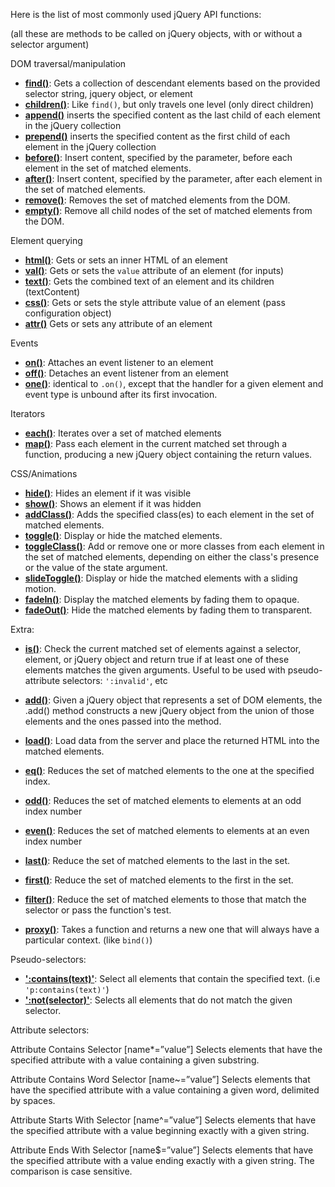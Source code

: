 Here is the list of most commonly used jQuery API functions:

(all these are methods to be called on jQuery objects, with or without a selector argument)

DOM traversal/manipulation

* **[find()](http://api.jquery.com/find)**: Gets a collection of descendant elements based on the provided selector string, jquery object, or element
* **[children()](http://api.jquery.com/after)**:  Like `find()`, but only travels one level (only direct children)
* **[append()](http://api.jquery.com/append)** inserts the specified content as the last child of each element in the jQuery collection
* **[prepend()](http://api.jquery.com/prepend)** inserts the specified content as the first child of each element in the jQuery collection
* **[before()](http://api.jquery.com/before)**: Insert content, specified by the parameter, before each element in the set of matched elements.
* **[after()](http://api.jquery.com/after)**:  Insert content, specified by the parameter, after each element in the set of matched elements.
* **[remove()](http://api.jquery.com/remove)**: Removes the set of matched elements from the DOM.
* **[empty()](http://api.jquery.com/empty)**:  Remove all child nodes of the set of matched elements from the DOM.

Element querying

* **[html()](http://api.jquery.com/html)**: Gets or sets an inner HTML of an element   
* **[val()](http://api.jquery.com/val)**: Gets or sets the `value` attribute of an element (for inputs)
* **[text()](http://api.jquery.com/text)**: Gets the combined text of an element and its children (textContent)
* **[css()](http://api.jquery.com/css)**: Gets or sets the style attribute value of an element (pass configuration object)
* **[attr()](http://api.jquery.com/attr)** Gets or sets any attribute of an element 

Events

* **[on()](http://api.jquery.com/on)**: Attaches an event listener to an element
* **[off()](http://api.jquery.com/off)**: Detaches an event listener from an element
* **[one()](http://api.jquery.com/off)**: identical to `.on()`, except that the handler for a given element and event type is unbound after its first invocation. 

Iterators

* **[each()](http://api.jquery.com/each)**: Iterates over a set of matched elements
* **[map()](http://api.jquery.com/map)**:  Pass each element in the current matched set through a function, producing a new jQuery object containing the return values.

CSS/Animations

* **[hide()](http://api.jquery.com/hide)**: Hides an element if it was visible
* **[show()](http://api.jquery.com/show)**: Shows an element if it was hidden
* **[addClass()](http://api.jquery.com/)**: Adds the specified class(es) to each element in the set of matched elements.
* **[toggle()](http://api.jquery.com/toggle)**:  Display or hide the matched elements.
* **[toggleClass()](http://api.jquery.com/toggle)**:  Add or remove one or more classes from each element in the set of matched elements, depending on either the class's presence or the value of the state argument.
* **[slideToggle()](http://api.jquery.com/toggle)**:   Display or hide the matched elements with a sliding motion.
* **[fadeIn()](http://api.jquery.com/toggle)**:  Display the matched elements by fading them to opaque.
* **[fadeOut()](http://api.jquery.com/toggle)**:  Hide the matched elements by fading them to transparent.

Extra:
* **[is()](http://api.jquery.com/)**: Check the current matched set of elements against a selector, element, or jQuery object and return true if at least one of these elements matches the given arguments. Useful to be used with pseudo-attribute selectors: `':invalid'`, etc

* **[add()](http://api.jquery.com/load)**: Given a jQuery object that represents a set of DOM elements, the .add() method constructs a new jQuery object from the union of those elements and the ones passed into the method.

* **[load()](http://api.jquery.com/load)**: Load data from the server and place the returned HTML into the matched elements.

* **[eq()](http://api.jquery.com/)**: Reduces the set of matched elements to the one at the specified index.
* **[odd()](http://api.jquery.com/odd)**: Reduces the set of matched elements to elements at an odd index number
* **[even()](http://api.jquery.com/even)**: Reduces the set of matched elements to elements at an even index number
* **[last()](http://api.jquery.com/last)**: Reduce the set of matched elements to the last in the set.
* **[first()](http://api.jquery.com/last)**: Reduce the set of matched elements to the first in the set.

* **[filter()](http://api.jquery.com/filter)**: Reduce the set of matched elements to those that match the selector or pass the function's test.

* **[proxy()](http://api.jquery.com/filter)**: Takes a function and returns a new one that will always have a particular context. (like `bind()`)

Pseudo-selectors:

* **[':contains(text)'](http://api.jquery.com/remove)**: Select all elements that contain the specified text. (i.e `'p:contains(text)'`)
* **[':not(selector)'](http://api.jquery.com/remove)**: Selects all elements that do not match the given selector.

Attribute selectors:

Attribute Contains Selector [name*=”value”]
Selects elements that have the specified attribute with a value containing a given substring.

Attribute Contains Word Selector [name~=”value”]
Selects elements that have the specified attribute with a value containing a given word, delimited by spaces.

Attribute Starts With Selector [name^=”value”]
Selects elements that have the specified attribute with a value beginning exactly with a given string.

Attribute Ends With Selector [name$=”value”]
Selects elements that have the specified attribute with a value ending exactly with a given string. The comparison is case sensitive.